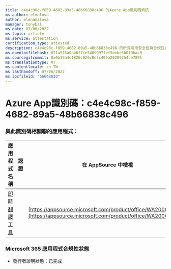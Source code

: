 ```yaml
---
title: c4e4c98c-f859-4682-89a5-48b66838c496 的Azure App識別碼資訊
ms.author: elmalova
author: elenamalova
manager: tonybal
ms.date: 07/06/2022
ms.topic: article
ms.service: attestation
certification_type: attested
description: c4e4c98c-f859-4682-89a5-48b66838c496 的所有可用安全性與合規性資訊。
ms.openlocfilehash: 871a576a0ab0f7ce5409997fef5eebe5b0f0bac8
ms.sourcegitcommit: 0a0b39a4c1826c026c0d3c405a20209254ce7891
ms.translationtype: MT
ms.contentlocale: zh-TW
ms.lasthandoff: 07/06/2022
ms.locfileid: "66648830"
---
```

# <a name="azure-app-id-c4e4c98c-f859-4682-89a5-48b66838c496"></a>Azure App識別碼：c4e4c98c-f859-4682-89a5-48b66838c496


### <a name="apps-associated-with-this-id"></a>與此識別碼相關聯的應用程式：
| **應用程式名稱** | **認證** | **在 AppSource 中檢視** |
|--------------|---------------|-----------------------|
| [即時翻譯工具](../forward/WA200002171.md) |  | [https://appsource.microsoft.com/product/office/WA200002171](https://appsource.microsoft.com/product/office/WA200002171) |

### <a name="microsoft-365-app-compliance-status"></a>Microsoft 365 應用程式合規性狀態
- 發行者證明狀態：已完成

